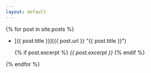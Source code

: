 ```yaml
---
layout: default
---
```


{% for post in site.posts %}

  * [{{ post.title }}]({{ post.url }} "{{ post.title }}")

    {% if post.excerpt %}
      *{{ post.excerpt }}*
    {% endif %}

{% endfor %}
